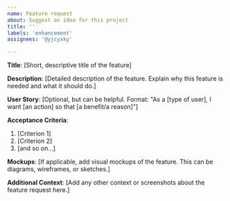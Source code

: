 ```yaml
---
name: Feature request
about: Suggest an idea for this project
title: ''
labels: 'enhancement'
assignees: '@yjcyxky'

---
```


**Title**: [Short, descriptive title of the feature]

**Description**: [Detailed description of the feature. Explain why this feature is needed and what it should do.]

**User Story**: [Optional, but can be helpful. Format: "As a [type of user], I want [an action] so that [a benefit/a reason]"]

**Acceptance Criteria**: 
1. [Criterion 1]
2. [Criterion 2]
3. [and so on...]

**Mockups**: [If applicable, add visual mockups of the feature. This can be diagrams, wireframes, or sketches.]

**Additional Context**: [Add any other context or screenshots about the feature request here.]
